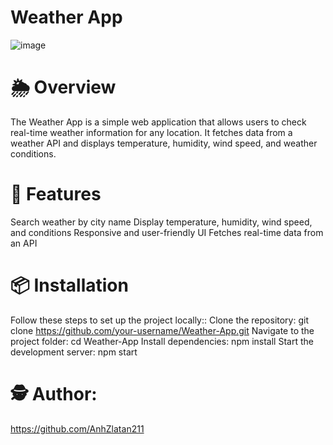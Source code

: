 # Weather App
![image](https://github.com/user-attachments/assets/2b33bb24-5dfa-499d-b2d9-0173087a3d12)

# 🌦️ Overview
The Weather App is a simple web application that allows users to check real-time weather information for any location. It fetches data from a weather API and displays temperature, humidity, wind speed, and weather conditions.

# 🚀 Features
Search weather by city name
Display temperature, humidity, wind speed, and conditions
Responsive and user-friendly UI
Fetches real-time data from an API

# 📦 Installation
Follow these steps to set up the project locally::
Clone the repository:
git clone https://github.com/your-username/Weather-App.git
Navigate to the project folder:
cd Weather-App
Install dependencies:
npm install
Start the development server:
npm start

# 🕵️ Author: 
https://github.com/AnhZlatan211
